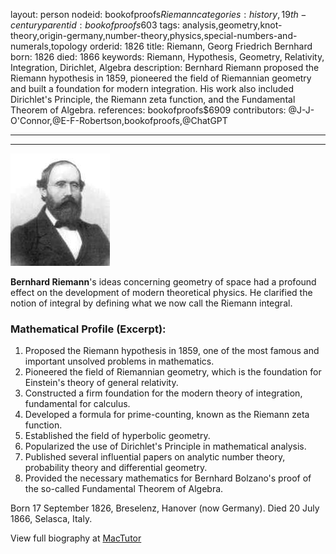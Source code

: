 layout: person
nodeid: bookofproofs$Riemann
categories: history,19th-century
parentid: bookofproofs$603
tags: analysis,geometry,knot-theory,origin-germany,number-theory,physics,special-numbers-and-numerals,topology
orderid: 1826
title: Riemann, Georg Friedrich Bernhard
born: 1826
died: 1866
keywords: Riemann, Hypothesis, Geometry, Relativity, Integration, Dirichlet, Algebra
description: Bernhard Riemann proposed the Riemann hypothesis in 1859, pioneered the field of Riemannian geometry and built a foundation for modern integration. His work also included Dirichlet's Principle, the Riemann zeta function, and the Fundamental Theorem of Algebra.
references: bookofproofs$6909
contributors: @J-J-O'Connor,@E-F-Robertson,bookofproofs,@ChatGPT

---



---

![Riemann.jpg](https://github.com/bookofproofs/bookofproofs.github.io/blob/main/_sources/_assets/images/portraits/Riemann.jpg?raw=true)

**Bernhard Riemann**'s ideas concerning geometry of space had a profound effect on the development of modern theoretical physics. He clarified the notion of integral by defining what we now call the Riemann integral.

### Mathematical Profile (Excerpt):
1. Proposed the Riemann hypothesis in 1859, one of the most famous and important unsolved problems in mathematics.
2. Pioneered the field of Riemannian geometry, which is the foundation for Einstein's theory of general relativity.
3. Constructed a firm foundation for the modern theory of integration, fundamental for calculus.
4. Developed a formula for prime-counting, known as the Riemann zeta function.
5. Established the field of hyperbolic geometry.
6. Popularized the use of Dirichlet's Principle in mathematical analysis.
7. Published several influential papers on analytic number theory, probability theory and differential geometry.
8. Provided the necessary mathematics for Bernhard Bolzano's proof of the so-called Fundamental Theorem of Algebra.

Born 17 September 1826, Breselenz, Hanover (now Germany). Died 20 July 1866, Selasca, Italy.

View full biography at [MacTutor](https://mathshistory.st-andrews.ac.uk/Biographies/Riemann/)
